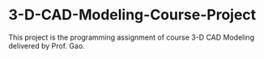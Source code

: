 # 3-D-CAD-Modeling-Course-Project
This project is the programming assignment of course 3-D CAD Modeling delivered by Prof. Gao.
